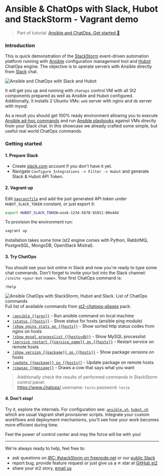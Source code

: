 Ansible & ChatOps with Slack, Hubot and StackStorm - Vagrant demo
===========
> Part of tutorial: [Ansible and ChatOps. Get started :rocket:](http://stackstorm.com/2015/06/24/ansible-chatops-get-started-%f0%9f%9a%80/)

### Introduction
This is quick demonstration of the [StackStorm](http://stackstorm.com/) event-driven automation platform running with [Ansible](http://ansible.com/) configuration management tool and [Hubot](https://hubot.github.com/) ChatOps engine. The objective is to operate servers with Ansible directly from [Slack](http://slack.com/) chat.

![Ansible and ChatOps with Slack and Hubot](http://i.imgur.com/HWN8T78.png)

It will get you up and running with `chatops` control VM with all St2 components prepared as well as Ansible and Hubot configured.
Additionally, it installs 2 Ubuntu VMs: `web` server with nginx and `db` server with mysql.

As a result you should get 100% ready environment allowing you to execute [Ansible ad-hoc commands](http://docs.ansible.com/intro_adhoc.html) and run [Ansible playbooks](http://docs.ansible.com/playbooks.html) against VMs directly from your Slack chat. In this showcase we already crafted some simple, but useful real world ChatOps commands.

### Getting started

#### 1. Prepare Slack
* Create [slack.com](http://slack.com/) account if you don't have it yet.
* Navigate `Configure Integrations -> Filter -> Hubot` and generate Slack & Hubot API Token.

#### 2. Vagrant up
Edit [`Vagrantfile`](Vagrantfile#L5) and add the just generated API token under `HUBOT_SLACK_TOKEN` constant, or just export it:
```sh
export HUBOT_SLACK_TOKEN=xoxb-1234-5678-91011-00e4dd
```

To provision the environment run:
```sh
vagrant up
```
Installation takes some time (st2 engine comes with Python, RabbitMQ, PostgreSQL, MongoDB, OpenStack Mistral).

#### 3. Try ChatOps
You should see your bot online in Slack and now you're ready to type some chat commands. Don't forget to invite your bot into the Slack channel: `/invite <your-bot-name>`. Your first ChatOps command is: 
```
!help
```
![Ansible ChatOps with StackStorm, Hubot and Slack. List of ChatOps commands](http://i.imgur.com/bspyYZ7.png)
Full list of available commands from [st2-chatops-aliases](https://github.com/armab/st2-chatops-aliases) pack:
* [`!ansible {{args}}`](http://i.imgur.com/pk3xouo.png) - Run ansible command on local machine
* [`!status {{hosts}}`](http://i.imgur.com/fak6ZP7.png) - Show status for hosts (ansible ping module)
* [`!show nginx stats on {{hosts}}`](http://i.imgur.com/Sc5wm7m.png) - Show sorted http status codes from nginx on hosts
* [`!show mysql processlist {{hosts=db}}`](http://i.imgur.com/6YNy3GJ.png) - Show MySQL processlist
* [`!service restart {{service_name}} on {{hosts}}`](http://i.imgur.com/xVyl6xW.png) - Restart service on remote hosts
* [`!show version {{package}} on {{hosts}}`](http://i.imgur.com/RnUqEUb.png) - Show package versions on hosts
* [`!update {{package}} on {{hosts}}`](http://i.imgur.com/IT2EDcn.png) - Update package on remote hosts
* [`!cowsay {{message}}`](http://i.imgur.com/ziIh0sZ.png) - Draws a cow that says what you want

> Additionally check the results of performed commands in StackStorm control panel:  
https://www.chatops/
username: `testu`
password: `testp`

#### 4. Don't stop!
Try it, explore the internals. For configuration see: [`ansible.sh`](ansible.sh), [`hubot.sh`](hubot.sh) which are usual Vagrant shell provisioner scripts.
Integrate your custom workflows and deployment mechanisms, you'll see how your work becomes more efficient during time.

Feel the power of control center and may the force will be with you!

----
We're always ready to help, feel free to:
* ask questions on [IRC: #stackStorm on freenode.net](http://webchat.freenode.net/?channels=stackstorm) or our [public Slack](https://stackstorm.typeform.com/to/K76GRP)
* report bug, provide feature request or just give us a ✮ star at [GitHub st2](https://github.com/StackStorm/st2)
* share your st2 story, [email us](mailto:support@stackstorm.com)

